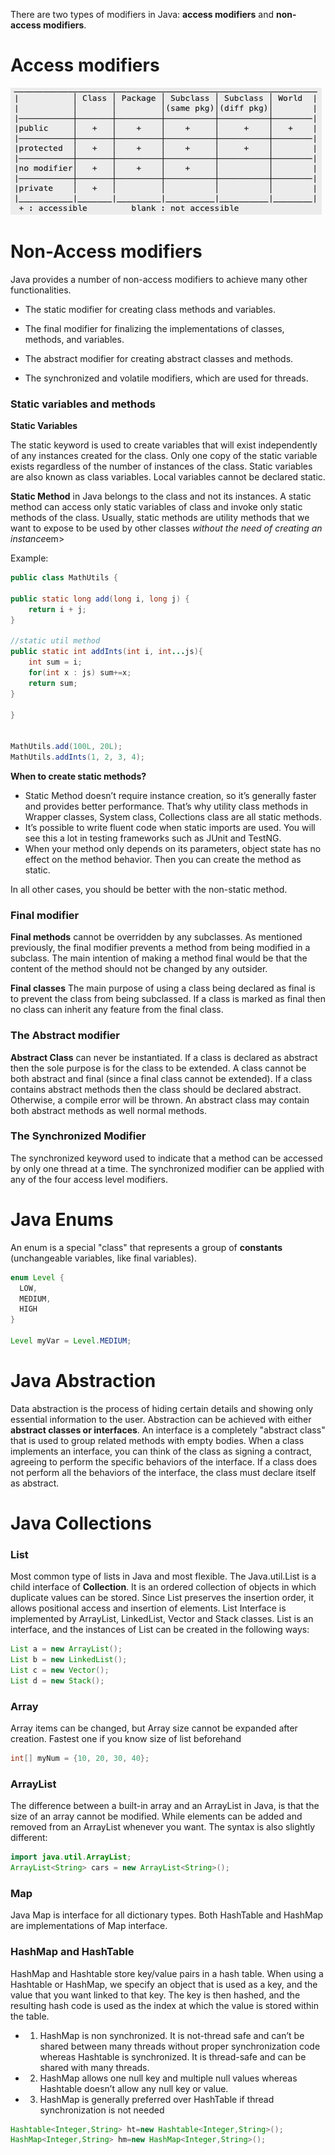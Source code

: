 There are two types of modifiers in Java: **access modifiers** and **non-access modifiers**.

# Access modifiers

![Access mods](https://raw.githubusercontent.com/meirelop/TechInterviewPreparation/master/Languages/javaAccessMods.png)


# Non-Access modifiers

Java provides a number of non-access modifiers to achieve many other functionalities.

- The static modifier for creating class methods and variables.

- The final modifier for finalizing the implementations of classes, methods, and variables.

- The abstract modifier for creating abstract classes and methods.

- The synchronized and volatile modifiers, which are used for threads.


### Static variables and methods
**Static Variables**

The static keyword is used to create variables that will exist independently of any instances created for the class. Only one copy of the static variable exists regardless of the number of instances of the class.
Static variables are also known as class variables. Local variables cannot be declared static.

**Static Method**
in Java belongs to the class and not its instances. A static method can access only static variables of class and invoke only static methods of the class.
Usually, static methods are utility methods that we want to expose to be used by other classes <em>without the need of creating an instance</em>em>

Example:
```java
public class MathUtils {

public static long add(long i, long j) {
    return i + j;
}

//static util method
public static int addInts(int i, int...js){
    int sum = i;
    for(int x : js) sum+=x;
    return sum;
}

}


MathUtils.add(100L, 20L);
MathUtils.addInts(1, 2, 3, 4);
```

**When to create static methods?**

- Static Method doesn’t require instance creation, so it’s generally faster and provides better performance. That’s why utility class methods in Wrapper classes, System class, Collections class are all static methods.
- It’s possible to write fluent code when static imports are used. You will see this a lot in testing frameworks such as JUnit and TestNG.
- When your method only depends on its parameters, object state has no effect on the method behavior. Then you can create the method as static.

In all other cases, you should be better with the non-static method.



### Final modifier
**Final methods**
cannot be overridden by any subclasses. As mentioned previously, the final modifier prevents a method from being modified in a subclass.
The main intention of making a method final would be that the content of the method should not be changed by any outsider.

**Final classes**
The main purpose of using a class being declared as final is to prevent the class from being subclassed. If a class is marked as final then no class can inherit any feature from the final class.

### The Abstract modifier
**Abstract Class**
can never be instantiated. If a class is declared as abstract then the sole purpose is for the class to be extended.
A class cannot be both abstract and final (since a final class cannot be extended). If a class contains abstract methods then the class should be declared abstract. Otherwise, a compile error will be thrown.
An abstract class may contain both abstract methods as well normal methods.

### The Synchronized Modifier
The synchronized keyword used to indicate that a method can be accessed by only one thread at a time. The synchronized modifier can be applied with any of the four access level modifiers.



# Java Enums
An enum is a special "class" that represents a group of **constants** (unchangeable variables, like final variables).
```java
enum Level {
  LOW,
  MEDIUM,
  HIGH
}

Level myVar = Level.MEDIUM;
```

# Java Abstraction
Data abstraction is the process of hiding certain details and showing only essential information to the user.
Abstraction can be achieved with either **abstract classes or interfaces**.
An interface is a completely "abstract class" that is used to group related methods with empty bodies.
When a class implements an interface, you can think of the class as signing a contract, agreeing to perform the specific behaviors of the interface. If a class does not perform all the behaviors of the interface, the class must declare itself as abstract.


# Java Collections
### List
Most common type of lists in Java and most flexible.
The Java.util.List is a child interface of **Collection**. It is an ordered collection of objects in which duplicate values can be stored. Since List preserves the insertion order, it allows positional access and insertion of elements. List Interface is implemented by ArrayList, LinkedList, Vector and Stack classes.
List is an interface, and the instances of List can be created in the following ways:
```java
List a = new ArrayList();
List b = new LinkedList();
List c = new Vector(); 
List d = new Stack(); 
```

### Array
Array items can be changed, but Array size cannot be expanded after creation.
Fastest one if you know size of list beforehand
```java
int[] myNum = {10, 20, 30, 40};
```

### ArrayList
The difference between a built-in array and an ArrayList in Java, is that the size of an array cannot be modified. While elements can be added and removed from an ArrayList whenever you want. The syntax is also slightly different:

```java
import java.util.ArrayList;
ArrayList<String> cars = new ArrayList<String>();
```

### Map
Java Map is interface for all dictionary types.
Both HashTable and HashMap are implementations of Map interface.

### HashMap and HashTable
HashMap and Hashtable store key/value pairs in a hash table. When using a Hashtable or HashMap, we specify an object that is used as a key, and the value that you want linked to that key. The key is then hashed, and the resulting hash code is used as the index at which the value is stored within the table.

- 1. HashMap is non synchronized. It is not-thread safe and can’t be shared between many threads without proper synchronization code whereas Hashtable is synchronized. It is thread-safe and can be shared with many threads.
- 2. HashMap allows one null key and multiple null values whereas Hashtable doesn’t allow any null key or value.
- 3. HashMap is generally preferred over HashTable if thread synchronization is not needed

```java
Hashtable<Integer,String> ht=new Hashtable<Integer,String>();
HashMap<Integer,String> hm=new HashMap<Integer,String>(); 
```

